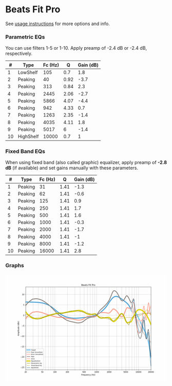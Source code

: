 # Beats Fit Pro
See [usage instructions](https://github.com/jaakkopasanen/AutoEq#usage) for more options and info.

### Parametric EQs
You can use filters 1-5 or 1-10. Apply preamp of -2.4 dB or -2.4 dB, respectively.

|   # | Type      |   Fc (Hz) |    Q |   Gain (dB) |
|-----|-----------|-----------|------|-------------|
|   1 | LowShelf  |       105 | 0.7  |         1.8 |
|   2 | Peaking   |        40 | 0.92 |        -3.7 |
|   3 | Peaking   |       313 | 0.84 |         2.3 |
|   4 | Peaking   |      2445 | 2.06 |        -2.7 |
|   5 | Peaking   |      5866 | 4.07 |        -4.4 |
|   6 | Peaking   |       942 | 4.33 |         0.7 |
|   7 | Peaking   |      1263 | 2.35 |        -1.4 |
|   8 | Peaking   |      4035 | 4.11 |         1.8 |
|   9 | Peaking   |      5017 | 6    |        -1.4 |
|  10 | HighShelf |     10000 | 0.7  |         1   |

### Fixed Band EQs
When using fixed band (also called graphic) equalizer, apply preamp of **-2.8 dB** (if available) and set gains manually with these parameters.

|   # | Type    |   Fc (Hz) |    Q |   Gain (dB) |
|-----|---------|-----------|------|-------------|
|   1 | Peaking |        31 | 1.41 |        -1.3 |
|   2 | Peaking |        62 | 1.41 |        -0.6 |
|   3 | Peaking |       125 | 1.41 |         0.9 |
|   4 | Peaking |       250 | 1.41 |         1.7 |
|   5 | Peaking |       500 | 1.41 |         1.6 |
|   6 | Peaking |      1000 | 1.41 |        -0.3 |
|   7 | Peaking |      2000 | 1.41 |        -1.7 |
|   8 | Peaking |      4000 | 1.41 |        -1   |
|   9 | Peaking |      8000 | 1.41 |        -1.2 |
|  10 | Peaking |     16000 | 1.41 |         2.8 |

### Graphs
![](./Beats%20Fit%20Pro.png)
